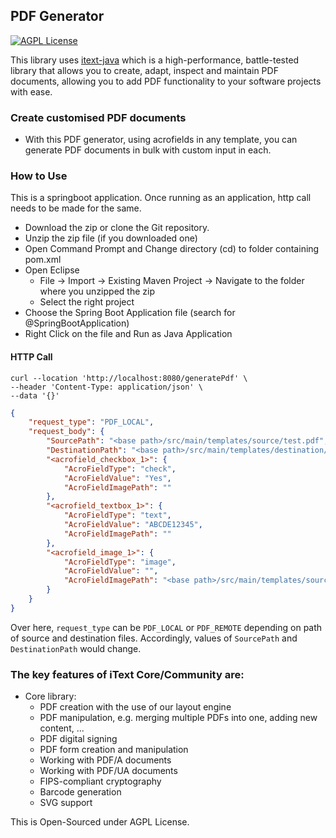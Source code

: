 ## PDF Generator


[![AGPL License](https://img.shields.io/badge/license-AGPL-blue.svg)](https://github.com/itext/itext7/blob/master/LICENSE.md)

This library uses [itext-java](https://github.com/itext/itextpdf) which is a high-performance, battle-tested library that allows you to create, adapt, inspect and maintain PDF documents, allowing you to add PDF functionality to your software projects with ease.

### Create customised PDF documents
* With this PDF generator, using acrofields in any template, you can generate PDF documents in bulk with custom input in each.

### How to Use
This is a springboot application. Once running as an application, http call needs to be made for the same.

* Download the zip or clone the Git repository.
* Unzip the zip file (if you downloaded one)
* Open Command Prompt and Change directory (cd) to folder containing pom.xml
* Open Eclipse
  * File -> Import -> Existing Maven Project -> Navigate to the folder where you unzipped the zip
  * Select the right project
* Choose the Spring Boot Application file (search for @SpringBootApplication)
* Right Click on the file and Run as Java Application

#### HTTP Call
```api
curl --location 'http://localhost:8080/generatePdf' \
--header 'Content-Type: application/json' \
--data '{}'
```

```JSON
{
    "request_type": "PDF_LOCAL",
    "request_body": {
        "SourcePath": "<base path>/src/main/templates/source/test.pdf",
        "DestinationPath": "<base path>/src/main/templates/destination/test.pdf",
        "<acrofield_checkbox_1>": {
            "AcroFieldType": "check",
            "AcroFieldValue": "Yes",
            "AcroFieldImagePath": ""
        },
        "<acrofield_textbox_1>": {
            "AcroFieldType": "text",
            "AcroFieldValue": "ABCDE12345",
            "AcroFieldImagePath": ""
        },
        "<acrofield_image_1>": {
            "AcroFieldType": "image",
            "AcroFieldValue": "",
            "AcroFieldImagePath": "<base path>/src/main/templates/source/<image_file_name>.jpeg"
        }
    }
}
```
Over here, `request_type` can be `PDF_LOCAL` or `PDF_REMOTE` depending on path of source and destination files.
Accordingly, values of `SourcePath` and `DestinationPath` would change.

### The key features of iText Core/Community are:

* Core library:
    * PDF creation with the use of our layout engine
    * PDF manipulation, e.g. merging multiple PDFs into one, adding new content, ...
    * PDF digital signing
    * PDF form creation and manipulation
    * Working with PDF/A documents
    * Working with PDF/UA documents
    * FIPS-compliant cryptography
    * Barcode generation
    * SVG support

This is Open-Sourced under AGPL License.